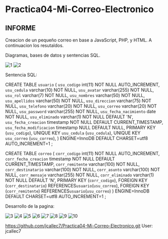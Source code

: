 # Practica04-Mi-Correo-Electronico

## INFORME
Creacion de un pequeño correo en base a JavaScript, PHP, y HTML. A continuacion los resutaldos.

Diagramas, bases de datos y sentencias SQL.

![1](https://github.com/jcallec7/Practica04-Mi-Correo-Electronico/blob/master/captures/1.png)
![2](https://github.com/jcallec7/Practica04-Mi-Correo-Electronico/blob/master/captures/2.png)

Sentencia SQL: 

CREATE TABLE `usuario` ( 
  `usu_codigo` int(11) NOT NULL AUTO_INCREMENT, 
  `usu_cedula` varchar(10) NOT NULL, 
  `usu_avatar` varchar(255) NOT NULL,
   `usu_rol` varchar(7) NOT NULL,
  `usu_nombres` varchar(50) NOT NULL, 
  `usu_apellidos` varchar(50) NOT NULL, 
  `usu_direccion` varchar(75) NOT NULL, 
  `usu_telefono` varchar(20) NOT NULL, 
  `usu_correo` varchar(20) NOT NULL, 
  `usu_password` varchar(255) NOT NULL, 
  `usu_fecha_nacimiento` date NOT NULL, 
  `usu_eliminado` varchar(1) NOT NULL DEFAULT 'N', 
  `usu_fecha_creacion` timestamp NOT NULL DEFAULT CURRENT_TIMESTAMP, 
  `usu_fecha_modificacion` timestamp NULL DEFAULT NULL, 
  PRIMARY KEY (`usu_codigo`), 
  UNIQUE KEY `usu_cedula` (`usu_cedula`),
  UNIQUE KEY `usu_correo` (`usu_correo`),
) ENGINE=InnoDB  DEFAULT CHARSET=utf8 AUTO_INCREMENT=1 ; 

 
CREATE TABLE `correo` ( 
  `corr_codigo` int(11) NOT NULL AUTO_INCREMENT, 
  `corr_fecha_creacion` timestamp NOT NULL DEFAULT CURRENT_TIMESTAMP,
  `corr_remitente` varchar(100) NOT NULL, 
  `corr_destinatario` varchar(100) NOT NULL, 
  `corr_asunto` varchar(100) NOT NULL, 
  `corr_mensaje` varchar(255) NOT NULL, 
  `corr_eliminado` varchar(1) NOT NULL DEFAULT 'N', 
   PRIMARY KEY (`corr_codigo`), 
   FOREIGN KEY (`corr_destinatario`) REFERENCES`usuario`(`usu_correo`),
   FOREIGN KEY (`corr_remitente`) REFERENCES`usuario`(`usu_correo`)
) ENGINE=InnoDB  DEFAULT CHARSET=utf8 AUTO_INCREMENT=1 ; 


Desarrollo de la pagina:

![3](https://github.com/jcallec7/Practica04-Mi-Correo-Electronico/blob/master/captures/3.png)
![4](https://github.com/jcallec7/Practica04-Mi-Correo-Electronico/blob/master/captures/4.png)
![5](https://github.com/jcallec7/Practica04-Mi-Correo-Electronico/blob/master/captures/5.png)
![6](https://github.com/jcallec7/Practica04-Mi-Correo-Electronico/blob/master/captures/6.png)
![7](https://github.com/jcallec7/Practica04-Mi-Correo-Electronico/blob/master/captures/7.png)
![8](https://github.com/jcallec7/Practica04-Mi-Correo-Electronico/blob/master/captures/8.png)
![9](https://github.com/jcallec7/Practica04-Mi-Correo-Electronico/blob/master/captures/9.png)
![10](https://github.com/jcallec7/Practica04-Mi-Correo-Electronico/blob/master/captures/10.png)

https://github.com/jcallec7/Practica04-Mi-Correo-Electronico.git
User: jcallec7
